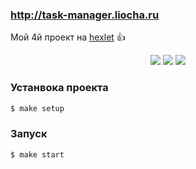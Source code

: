 ### http://task-manager.liocha.ru

Мой 4й проект  на  [hexlet](https://ru.hexlet.io/?ref=257626) :+1:
    
<p align="center">
<a href="https://github.com/Liocha/php-project-lvl4/actions"><img src="https://github.com/Liocha/php-project-lvl4/workflows/Master%20workflow/badge.svg" /></a>
<a href="https://codeclimate.com/github/Liocha/php-project-lvl4/maintainability"><img src="https://api.codeclimate.com/v1/badges/e502da4681faea3ec3b2/maintainability" /></a>
<a href="https://codeclimate.com/github/Liocha/php-project-lvl4/test_coverage"><img src="https://api.codeclimate.com/v1/badges/e502da4681faea3ec3b2/test_coverage" /></a>
</p>

### Устанвока проекта 

```sh
$ make setup
```

### Запуск

```sh
$ make start
```
